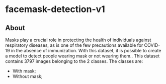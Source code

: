 # facemask-detection-v1

## About

Masks play a crucial role in protecting the health of individuals against respiratory diseases, as is one of the few precautions available for COVID-19 in the absence of immunization. With this dataset, it is possible to create a model to detect people wearing mask or not wearing them..
This dataset contains 3797 images belonging to the 2 classes.
The classes are:

- With mask;
- Without mask;
